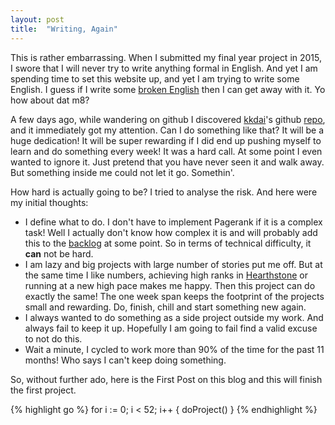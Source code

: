 ```yaml
---
layout: post
title:  "Writing, Again"
---
```

This is rather embarrassing. When I submitted my final year project in 2015, I
swore that I will never try to write anything formal in English. And yet I am
spending time to set this website up, and yet I am trying to write some English.
I guess if I write some [broken English][broken English] then I can get away
with it. Yo how about dat m8?

A few days ago, while wandering on github I discovered [kkdai][kkdai]'s github
[repo][kkdaiProject52Repo], and it immediately got my attention. Can I do
something like that? It will be a huge dedication! It will be super rewarding
if I did end up pushing myself to learn and do something every week! It was a
hard call. At some point I even wanted to ignore it. Just pretend that you have
never seen it and walk away. But something inside me could not let it go.
Somethin'.

How hard is actually going to be? I tried to analyse the risk. And here were
my initial thoughts:

- I define what to do. I don't have to implement Pagerank if it is a complex
task! Well I actually don't know how complex it is and will probably add this
to the [backlog][trelloBacklog] at some point. So in terms of technical
difficulty, it **can** not be hard.
- I am lazy and big projects with large number of stories put me off. But at
the same time I like numbers, achieving high ranks in [Hearthstone][hearthstone]
or running at a new high pace makes me happy. Then this project can do exactly
the same! The one week span keeps the footprint of the projects small and
rewarding. Do, finish, chill and start something new again.
- I always wanted to do something as a side project outside my work. And always
fail to keep it up. Hopefully I am going to fail find a valid excuse to not do
this.
- Wait a minute, I cycled to work more than 90% of the time for the past 11
months! Who says I can't keep doing something.

So, without further ado, here is the First Post on this blog and this will
finish the first project.

{% highlight go %}
for i := 0; i < 52; i++ {
  doProject()
}
{% endhighlight %}

[broken English]: http://www.urbandictionary.com/define.php?term=broken%20english&utm_source=search-action
[kkdai]: https://github.com/kkdai
[kkdaiProject52Repo]: https://github.com/kkdai/project52
[trelloBacklog]: https://trello.com/b/Owq9UD6f/project-52
[hearthstone]: http://eu.battle.net/hearthstone/en/
